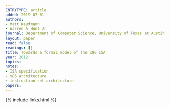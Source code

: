 ```yaml
---
ENTRYTYPE: article
added: 2019-07-01
authors:
- Matt Kaufmann
- Warren A Hunt Jr
journal: Department of Computer Science, University of Texas at Austin, Tech. Rep. TR-12-07
layout: paper
read: false
readings: []
title: Towards a formal model of the x86 ISA
year: 2012
topics:
notes:
- ISA specification
- x86 architecture
- instruction set architecture
papers:
---
```


{% include links.html %}
